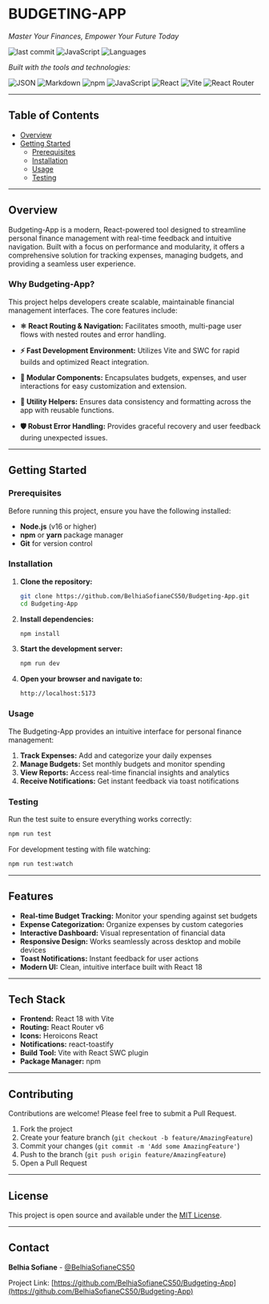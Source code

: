 # BUDGETING-APP

*Master Your Finances, Empower Your Future Today*

![last commit](https://img.shields.io/github/last-commit/BelhiaSofianeCS50/Budgeting-App?style=flat-square)
![JavaScript](https://img.shields.io/badge/JavaScript-67.5%25-yellow?style=flat-square)
![Languages](https://img.shields.io/github/languages/count/BelhiaSofianeCS50/Budgeting-App?style=flat-square)

*Built with the tools and technologies:*

![JSON](https://img.shields.io/badge/JSON-000000?style=flat-square&logo=json&logoColor=white)
![Markdown](https://img.shields.io/badge/Markdown-000000?style=flat-square&logo=markdown&logoColor=white)
![npm](https://img.shields.io/badge/npm-CB3837?style=flat-square&logo=npm&logoColor=white)
![JavaScript](https://img.shields.io/badge/JavaScript-F7DF1E?style=flat-square&logo=javascript&logoColor=black)
![React](https://img.shields.io/badge/React-61DAFB?style=flat-square&logo=react&logoColor=black)
![Vite](https://img.shields.io/badge/Vite-646CFF?style=flat-square&logo=vite&logoColor=white)
![React Router](https://img.shields.io/badge/React_Router-CA4245?style=flat-square&logo=react-router&logoColor=white)

---

## Table of Contents

- [Overview](#overview)
- [Getting Started](#getting-started)
  - [Prerequisites](#prerequisites)
  - [Installation](#installation)
  - [Usage](#usage)
  - [Testing](#testing)

---

## Overview

Budgeting-App is a modern, React-powered tool designed to streamline personal finance management with real-time feedback and intuitive navigation. Built with a focus on performance and modularity, it offers a comprehensive solution for tracking expenses, managing budgets, and providing a seamless user experience.

### Why Budgeting-App?

This project helps developers create scalable, maintainable financial management interfaces. The core features include:

- **⚛️ React Routing & Navigation:** Facilitates smooth, multi-page user flows with nested routes and error handling.

- **⚡ Fast Development Environment:** Utilizes Vite and SWC for rapid builds and optimized React integration.

- **🧩 Modular Components:** Encapsulates budgets, expenses, and user interactions for easy customization and extension.

- **🔧 Utility Helpers:** Ensures data consistency and formatting across the app with reusable functions.

- **🛡️ Robust Error Handling:** Provides graceful recovery and user feedback during unexpected issues.

---

## Getting Started

### Prerequisites

Before running this project, ensure you have the following installed:

- **Node.js** (v16 or higher)
- **npm** or **yarn** package manager
- **Git** for version control

### Installation

1. **Clone the repository:**
   ```bash
   git clone https://github.com/BelhiaSofianeCS50/Budgeting-App.git
   cd Budgeting-App
   ```

2. **Install dependencies:**
   ```bash
   npm install
   ```

3. **Start the development server:**
   ```bash
   npm run dev
   ```

4. **Open your browser and navigate to:**
   ```
   http://localhost:5173
   ```

### Usage

The Budgeting-App provides an intuitive interface for personal finance management:

1. **Track Expenses:** Add and categorize your daily expenses
2. **Manage Budgets:** Set monthly budgets and monitor spending
3. **View Reports:** Access real-time financial insights and analytics
4. **Receive Notifications:** Get instant feedback via toast notifications

### Testing

Run the test suite to ensure everything works correctly:

```bash
npm run test
```

For development testing with file watching:

```bash
npm run test:watch
```

---

## Features

- **Real-time Budget Tracking:** Monitor your spending against set budgets
- **Expense Categorization:** Organize expenses by custom categories
- **Interactive Dashboard:** Visual representation of financial data
- **Responsive Design:** Works seamlessly across desktop and mobile devices
- **Toast Notifications:** Instant feedback for user actions
- **Modern UI:** Clean, intuitive interface built with React 18

---

## Tech Stack

- **Frontend:** React 18 with Vite
- **Routing:** React Router v6
- **Icons:** Heroicons React
- **Notifications:** react-toastify
- **Build Tool:** Vite with React SWC plugin
- **Package Manager:** npm

---

## Contributing

Contributions are welcome! Please feel free to submit a Pull Request.

1. Fork the project
2. Create your feature branch (`git checkout -b feature/AmazingFeature`)
3. Commit your changes (`git commit -m 'Add some AmazingFeature'`)
4. Push to the branch (`git push origin feature/AmazingFeature`)
5. Open a Pull Request

---

## License

This project is open source and available under the [MIT License](LICENSE).

---

## Contact

**Belhia Sofiane** - [@BelhiaSofianeCS50](https://github.com/BelhiaSofianeCS50)

Project Link: [https://github.com/BelhiaSofianeCS50/Budgeting-App](https://github.com/BelhiaSofianeCS50/Budgeting-App)
